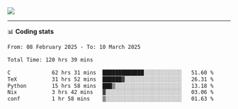 <picture>
  <source
  srcset="https://github-readme-stats.vercel.app/api?username=sant0s12&show_icons=true&theme=dark"
  media="(prefers-color-scheme: dark)"
  />
  <source
  srcset="https://github-readme-stats.vercel.app/api?username=sant0s12&show_icons=true"
  media="(prefers-color-scheme: light)"
  />
  <img src="https://github-readme-stats.vercel.app/api?username=sant0s12&show_icons=true" />
</picture>

---

📊 **Coding stats**

<!--START_SECTION:waka-->

```txt
From: 08 February 2025 - To: 10 March 2025

Total Time: 120 hrs 39 mins

C             62 hrs 31 mins  █████████████░░░░░░░░░░░░   51.60 %
TeX           31 hrs 52 mins  ██████▓░░░░░░░░░░░░░░░░░░   26.31 %
Python        15 hrs 58 mins  ███▒░░░░░░░░░░░░░░░░░░░░░   13.18 %
Nix           3 hrs 42 mins   ▓░░░░░░░░░░░░░░░░░░░░░░░░   03.06 %
conf          1 hr 58 mins    ▒░░░░░░░░░░░░░░░░░░░░░░░░   01.63 %
```

<!--END_SECTION:waka-->
